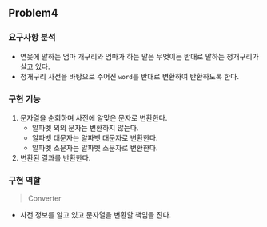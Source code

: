 ## Problem4

### 요구사항 분석

- 연못에 말하는 엄마 개구리와 엄마가 하는 말은 무엇이든 반대로 말하는 청개구리가 살고 있다.
- 청개구리 사전을 바탕으로 주어진 `word`를 반대로 변환하여 반환하도록 한다.

### 구현 기능

1. 문자열을 순회하며 사전에 알맞은 문자로 변환한다.
    - 알파벳 외의 문자는 변환하지 않는다.
    - 알파벳 대문자는 알파벳 대문자로 변환한다.
    - 알파벳 소문자는 알파벳 소문자로 변환한다.
2. 변환된 결과를 반환한다.

### 구현 역할

> Converter

- 사전 정보를 알고 있고 문자열을 변환할 책임을 진다.